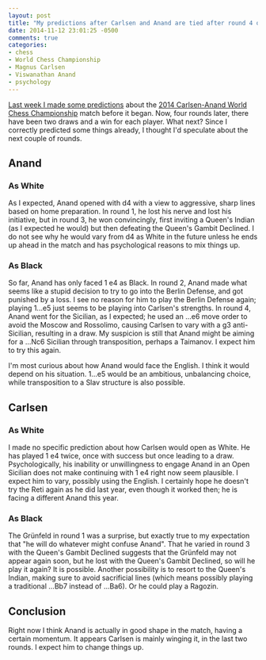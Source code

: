 ```yaml
---
layout: post
title: "My predictions after Carlsen and Anand are tied after round 4 of the World Chess Championship"
date: 2014-11-12 23:01:25 -0500
comments: true
categories:
- chess
- World Chess Championship
- Magnus Carlsen
- Viswanathan Anand
- psychology
---
```

[Last week I made some predictions](/blog/2014/11/06/my-predictions-and-hopes-for-the-2014-carlsen-anand-world-chess-championship-rematch/) about the [2014 Carlsen-Anand World Chess Championship](http://www.sochi2014.fide.com/) match before it began. Now, four rounds later, there have been two draws and a win for each player. What next? Since I correctly predicted some things already, I thought I'd speculate about the next couple of rounds.

<!--more-->

## Anand

### As White

As I expected, Anand opened with d4 with a view to aggressive, sharp lines based on home preparation. In round 1, he lost his nerve and lost his initiative, but in round 3, he won convincingly, first inviting a Queen's Indian (as I expected he would) but then defeating the Queen's Gambit Declined. I do not see why he would vary from d4 as White in the future unless he ends up ahead in the match and has psychological reasons to mix things up.

### As Black

So far, Anand has only faced 1 e4 as Black. In round 2, Anand made what seems like a stupid decision to try to go into the Berlin Defense, and got punished by a loss. I see no reason for him to play the Berlin Defense again; playing 1...e5 just seems to be playing into Carlsen's strengths. In round 4, Anand went for the Sicilian, as I expected; he used an ...e6 move order to avoid the Moscow and Rossolimo, causing Carlsen to vary with a g3 anti-Sicilian, resulting in a draw. My suspicion is still that Anand might be aiming for a ...Nc6 Sicilian through transposition, perhaps a Taimanov. I expect him to try this again.

I'm most curious about how Anand would face the English. I think it would depend on his situation. 1...e5 would be an ambitious, unbalancing choice, while transposition to a Slav structure is also possible.

## Carlsen

### As White

I made no specific prediction about how Carlsen would open as White. He has played 1 e4 twice, once with success but once leading to a draw. Psychologically, his inability or unwillingness to engage Anand in an Open Sicilian does not make continuing with 1 e4 right now seem plausible. I expect him to vary, possibly using the English. I certainly hope he doesn't try the Reti again as he did last year, even though it worked then; he is facing a different Anand this year.

### As Black

The Grünfeld in round 1 was a surprise, but exactly true to my expectation that "he will do whatever might confuse Anand". That he varied in round 3 with the Queen's Gambit Declined suggests that the Grünfeld may not appear again soon, but he lost with the Queen's Gambit Declined, so will he play it again? It is possible. Another possibility is to resort to the Queen's Indian, making sure to avoid sacrificial lines (which means possibly playing a traditional ...Bb7 instead of ...Ba6). Or he could play a Ragozin.

## Conclusion

Right now I think Anand is actually in good shape in the match, having a certain momentum. It appears Carlsen is mainly winging it, in the last two rounds. I expect him to change things up.
